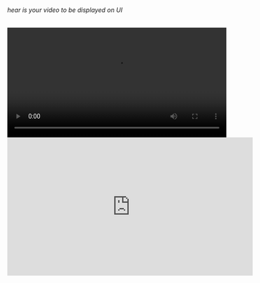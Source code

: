 <!DOCTYPE html>
<html>
    <head>
        <title>Video,Audio,iFrame and Semantic Tags</title>
    </head>
    <body><h6>hear is your video to be displayed on UI</h6>
        <!-- mp4,ogg -->
         <video controls width="500" hight="250">
            <source src="" type="video/mp4"/>
            <!-- <source src="" type="video/ogg"/> -->
         </video>
         <audio control autoplay loop>
            <source src="" type=""/>
         </audio>
         <iframe width="560" height="315" src="https://www.youtube.com/embed/dL8YMEmTUZM?si=-9nAaPEaGZ7C8GJf" title="YouTube video player" frameborder="0" allow="accelerometer; autoplay; clipboard-write; encrypted-media; gyroscope; picture-in-picture; web-share" referrerpolicy="strict-origin-when-cross-origin" allowfullscreen></iframe>
    </body>
</html>

